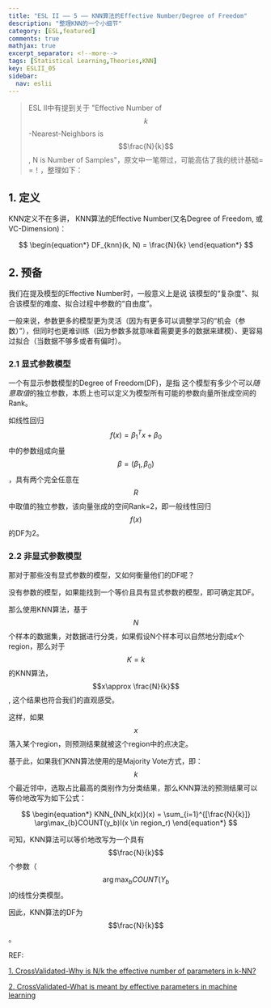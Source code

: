 ```yaml
---
title: "ESL II —— 5 —— KNN算法的Effective Number/Degree of Freedom"
description: "整理KNN的一个小细节"
category: [ESL,featured]
comments: true
mathjax: true
excerpt_separator: <!--more-->
tags: [Statistical Learning,Theories,KNN]
key: ESLII_05
sidebar:
  nav: eslii
---
```


> ESL II中有提到关于 "Effective Number of $$k$$-Nearest-Neighbors is $$\frac{N}{k}$$, N is Number of Samples"，原文中一笔带过，可能高估了我的统计基础= =！，整理如下：

## 1. 定义

KNN定义不在多讲， KNN算法的Effective Number(又名Degree of Freedom, 或VC-Dimension)：

$$
\begin{equation*}
DF_{knn}(k, N) = \frac{N}{k}
\end{equation*}
$$

<!--more-->

## 2. 预备

我们在提及模型的Effective Number时，一般意义上是说 该模型的“复杂度”、拟合该模型的难度、拟合过程中参数的“自由度”。

一般来说，参数更多的模型更为灵活（因为有更多可以调整学习的“机会（参数）”），但同时也更难训练（因为参数多就意味着需要更多的数据来建模）、更容易过拟合（当数据不够多或者有偏时）。

### 2.1 显式参数模型

一个有显示参数模型的Degree of Freedom(DF)，是指 这个模型有多少个可以*随意取值*的独立参数，本质上也可以定义为模型所有可能的参数向量所张成空间的Rank。

如线性回归$$f(x) = \beta_1^Tx + \beta_0$$中的参数组成向量$$\beta = (\beta_1,\beta_0)$$，具有两个完全任意在$$R$$中取值的独立参数，该向量张成的空间Rank=2，即一般线性回归$$f(x)$$的DF为2。

### 2.2 非显式参数模型

那对于那些没有显式参数的模型，又如何衡量他们的DF呢？

没有参数的模型，如果能找到一个等价且具有显式参数的模型，即可确定其DF。

那么使用KNN算法，基于$$N$$个样本的数据集，对数据进行分类，如果假设N个样本可以自然地分割成x个region，那么对于$$K=k$$的KNN算法，$$x\approx \frac{N}{k}$$, 这个结果也符合我们的直观感受。

这样，如果$$x$$落入某个region，则预测结果就被这个region中的点决定。

基于此，如果我们KNN算法使用的是Majority Vote方式，即：$$k$$个最近邻中，选取占比最高的类别作为分类结果，那么KNN算法的预测结果可以等价地改写为如下公式：

$$
\begin{equation*}
KNN_{NN_k(x)}(x) = \sum_{i=1}^{[\frac{N}{k}]} \arg\max_{b}COUNT(y_b)I(x \in region_r)
\end{equation*}
$$

可知，KNN算法可以等价地改写为一个具有$$\frac{N}{k}$$个参数（$$\arg\max_bCOUNT(Y_b$$)的线性分类模型。

因此，KNN算法的DF为$$\frac{N}{k}$$。

REF:

[1. CrossValidated-Why is N/k the effective number of parameters in k-NN?](https://stats.stackexchange.com/questions/357524/why-is-n-k-the-effective-number-of-parameters-in-k-nn)

[2. CrossValidated-What is meant by effective parameters in machine learning](https://stats.stackexchange.com/questions/114434/what-is-meant-by-effective-parameters-in-machine-learning)
